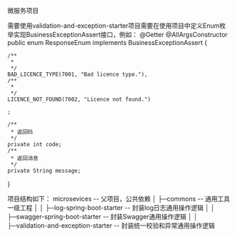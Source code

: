 微服务项目

需要使用validation-and-exception-starter项目需要在使用项目中定义Enum枚举实现BusinessExceptionAssert接口，例如：
@Getter
@AllArgsConstructor
public enum ResponseEnum implements BusinessExceptionAssert {

    /**
     *
     */
    BAD_LICENCE_TYPE(7001, "Bad licence type."),
    /**
     *
     */
    LICENCE_NOT_FOUND(7002, "Licence not found.")

    ;

    /**
     * 返回码
     */
    private int code;
    /**
     * 返回消息
     */
    private String message;
}


项目结构如下：
microsevices -- 父项目，公共依赖
│  ├─commons -- 通用工具一级工程
│  │  ├─log-spring-boot-starter -- 封装log日志通用操作逻辑
│  │  ├─swagger-spring-boot-starter -- 封装Swagger通用操作逻辑 
│  │  ├─validation-and-exception-starter -- 封装统一校验和异常通用操作逻辑 
